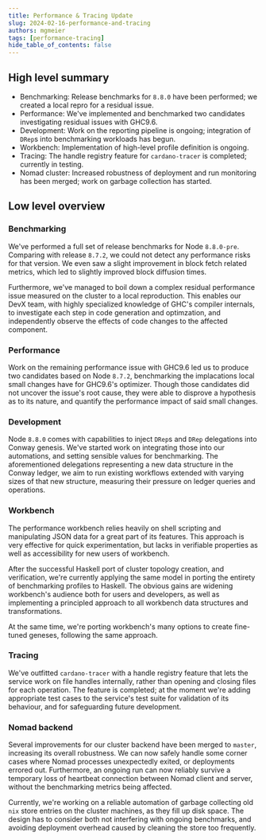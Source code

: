 ```yaml
---
title: Performance & Tracing Update
slug: 2024-02-16-performance-and-tracing
authors: mgmeier
tags: [performance-tracing]
hide_table_of_contents: false
---
```


## High level summary

* Benchmarking: Release benchmarks for `8.8.0` have been performed; we created a local repro for a residual issue.
* Performance: We've implemented and benchmarked two candidates investigating residual issues with GHC9.6.
* Development: Work on the reporting pipeline is ongoing; integration of `DRep`s into benchmarking workloads has begun.
* Workbench: Implementation of high-level profile definition is ongoing. 
* Tracing: The handle registry feature for `cardano-tracer` is completed; currently in testing.
* Nomad cluster: Increased robustness of deployment and run monitoring has been merged; work on garbage collection has started.


## Low level overview

### Benchmarking

We've performed a full set of release benchmarks for Node `8.8.0-pre`. Comparing with release `8.7.2`, we could
not detect any performance risks for that version. We even saw a slight improvement in block fetch related metrics, which led to slightly improved block diffusion times.  

Furthermore, we've managed to boil down a complex residual performance issue measured on the cluster to a local reproduction. This enables our DevX team, with highly specialized knowledge of GHC's compiler internals, to 
investigate each step in code generation and optimzation, and independently observe the effects of code changes to the affected component.

### Performance

Work on the remaining performance issue with GHC9.6 led us to produce two candidates based on Node `8.7.2`, benchmarking
the implacations local small changes have for GHC9.6's optimizer. Though those candidates did not uncover the
issue's root cause, they were able to disprove a hypothesis as to its nature, and quantify the performance impact of said small changes.

### Development

Node `8.8.0` comes with capabilities to inject `DRep`s and `DRep` delegations into Conway genesis. We've started work
on integrating those into our automations, and setting sensible values for benchmarking. The aforementioned
delegations representing a new data structure in the Conway ledger, we aim to run
existing workflows extended with varying sizes of that new structure, measuring their pressure on ledger queries and operations.

### Workbench

The performance workbench relies heavily on shell scripting and manipulating JSON data for a great part of its features. This approach
is very effective for quick experimentation, but lacks in verifiable properties as well as accessibility for new users of workbench.

After the successful Haskell port of cluster topology creation, and verification, we're currently applying
the same model in porting the entirety of benchmarking profiles to Haskell. The obvious gains are widening workbench's
audience both for users and developers, as well as implementing a principled approach to all workbench data structures and transformations.  

At the same time, we're porting workbench's many options to create fine-tuned geneses, following the same approach.

### Tracing

We've outfitted `cardano-tracer` with a handle registry feature that lets the service work on file handles internally, rather than opening and closing files for each operation. The feature is completed; at the moment we're adding
appropriate test cases to the service's test suite for validation of its behaviour, and for safeguarding future development.

### Nomad backend

Several improvements for our cluster backend have been merged to `master`, increasing its overall robustness. We can now safely handle some corner cases where Nomad processes unexpectedly exited, or deployments errored out. Furthermore, an ongoing
run can now reliably survive a temporary loss of heartbeat connection between Nomad client and server, without
the benchmarking metrics being affected.  

Currently, we're working on a reliable automation of garbage collecting old `nix` store entries on the cluster machines, as they fill up disk space. The design has to consider both not interfering with ongoing benchmarks, and
avoiding deployment overhead caused by cleaning the store too frequently.